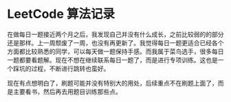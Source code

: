 # LeetCode 算法记录


在做每日一题接近两个月之后，我发现自己并没有什么成长，之前比较弱的的部分还是那样。上一周颓废了一周，也没有再更新了。我觉得每日一题更适合已经各个方面都比较熟悉的同学，可以每天做一题保持手感。而我属于菜鸟选手，很多每日一题都要看题解。现在不想在继续联系每日一题了，而是进行专项训练。这也是一个踩坑的过程，不断进行跳转也蛮好。


现在有点想明白了，刷题可能并没有特别大的用处，后续重点不在刷题上面了，而是主要看书，然后再去用题目训练那些点。